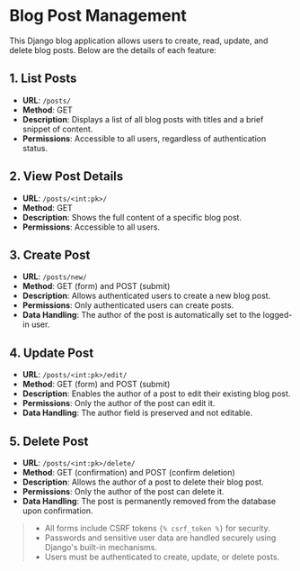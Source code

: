 # Blog Post Management

This Django blog application allows users to create, read, update, and delete blog posts. Below are the details of each feature:

## 1. List Posts

- **URL**: `/posts/`
- **Method**: GET
- **Description**: Displays a list of all blog posts with titles and a brief snippet of content.
- **Permissions**: Accessible to all users, regardless of authentication status.

## 2. View Post Details

- **URL**: `/posts/<int:pk>/`
- **Method**: GET
- **Description**: Shows the full content of a specific blog post.
- **Permissions**: Accessible to all users.

## 3. Create Post

- **URL**: `/posts/new/`
- **Method**: GET (form) and POST (submit)
- **Description**: Allows authenticated users to create a new blog post.
- **Permissions**: Only authenticated users can create posts.
- **Data Handling**: The author of the post is automatically set to the logged-in user.

## 4. Update Post

- **URL**: `/posts/<int:pk>/edit/`
- **Method**: GET (form) and POST (submit)
- **Description**: Enables the author of a post to edit their existing blog post.
- **Permissions**: Only the author of the post can edit it.
- **Data Handling**: The author field is preserved and not editable.

## 5. Delete Post

- **URL**: `/posts/<int:pk>/delete/`
- **Method**: GET (confirmation) and POST (confirm deletion)
- **Description**: Allows the author of a post to delete their blog post.
- **Permissions**: Only the author of the post can delete it.
- **Data Handling**: The post is permanently removed from the database upon confirmation.

> - All forms include CSRF tokens `{% csrf_token %}` for security.
> - Passwords and sensitive user data are handled securely using Django's built-in mechanisms.
> - Users must be authenticated to create, update, or delete posts.
